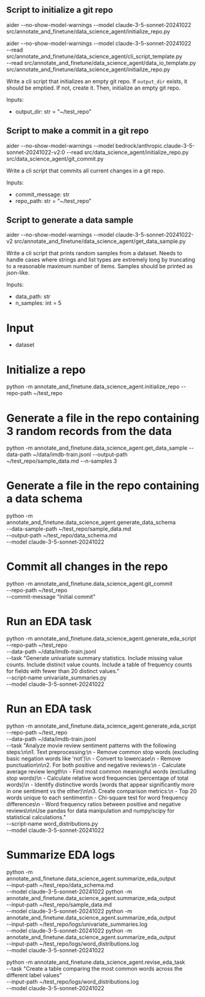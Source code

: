 ## Script to initialize a git repo

aider --no-show-model-warnings --model claude-3-5-sonnet-20241022 src/annotate_and_finetune/data_science_agent/initialize_repo.py

aider --no-show-model-warnings --model claude-3-5-sonnet-20241022 \
    --read src/annotate_and_finetune/data_science_agent/cli_script_template.py \
    --read src/annotate_and_finetune/data_science_agent/data_io_template.py \
    src/annotate_and_finetune/data_science_agent/initialize_repo.py

Write a cli script that initializes an empty git repo. If `output_dir` exists, it should be emptied. If not, create it. Then, initialize an empty git repo.

Inputs:

- output_dir: str = "~/test_repo"


## Script to make a commit in a git repo

aider --no-show-model-warnings --model bedrock/anthropic.claude-3-5-sonnet-20241022-v2:0 --read src/data_science_agent/initialize_repo.py src/data_science_agent/git_commit.py

Write a cli script that commits all current changes in a git repo.

Inputs:

- commit_message: str
- repo_path: str = "~/test_repo"

## Script to generate a data sample

aider --no-show-model-warnings --model claude-3-5-sonnet-20241022-v2 src/annotate_and_finetune/data_science_agent/get_data_sample.py

Write a cli script that prints random samples from a dataset. Needs to handle cases where strings and list types are extremely long by truncating to a reasonable maximum number of items. Samples should be printed as json-like.

Inputs:

- data_path: str
- n_samples: int = 5



# Input
- dataset

# Initialize a repo
python -m annotate_and_finetune.data_science_agent.initialize_repo --repo-path ~/test_repo

# Generate a file in the repo containing 3 random records from the data
python -m annotate_and_finetune.data_science_agent.get_data_sample --data-path ~/data/imdb-train.jsonl --output-path ~/test_repo/sample_data.md --n-samples 3

# Generate a file in the repo containing a data schema
python -m annotate_and_finetune.data_science_agent.generate_data_schema \
    --data-sample-path ~/test_repo/sample_data.md \
    --output-path ~/test_repo/data_schema.md \
    --model claude-3-5-sonnet-20241022

# Commit all changes in the repo
python -m annotate_and_finetune.data_science_agent.git_commit \
    --repo-path ~/test_repo \
    --commit-message "Initial commit"

# Run an EDA task
python -m annotate_and_finetune.data_science_agent.generate_eda_script \
    --repo-path ~/test_repo \
    --data-path ~/data/imdb-train.jsonl \
    --task "Generate univariate summary statistics. Include missing value counts. Include distinct value counts. Include a table of frequency counts for fields with fewer than 20 distinct values." \
    --script-name univariate_summaries.py \
    --model claude-3-5-sonnet-20241022

# Run an EDA task
python -m annotate_and_finetune.data_science_agent.generate_eda_script \
    --repo-path ~/test_repo \
    --data-path ~/data/imdb-train.jsonl \
    --task "Analyze movie review sentiment patterns with the following steps:\n\n1. Text preprocessing:\n   - Remove common stop words (excluding basic negation words like 'not')\n   - Convert to lowercase\n   - Remove punctuation\n\n2. For both positive and negative reviews:\n   - Calculate average review length\n   - Find most common meaningful words (excluding stop words)\n   - Calculate relative word frequencies (percentage of total words)\n   - Identify distinctive words (words that appear significantly more in one sentiment vs the other)\n\n3. Create comparison metrics:\n   - Top 20 words unique to each sentiment\n   - Chi-square test for word frequency differences\n   - Word frequency ratios between positive and negative reviews\n\nUse pandas for data manipulation and numpy/scipy for statistical calculations." \
    --script-name word_distributions.py \
    --model claude-3-5-sonnet-20241022

# Summarize EDA logs
python -m annotate_and_finetune.data_science_agent.summarize_eda_output \
    --input-path ~/test_repo/data_schema.md \
    --model claude-3-5-sonnet-20241022
python -m annotate_and_finetune.data_science_agent.summarize_eda_output \
    --input-path ~/test_repo/sample_data.md \
    --model claude-3-5-sonnet-20241022
python -m annotate_and_finetune.data_science_agent.summarize_eda_output \
    --input-path ~/test_repo/logs/univariate_summaries.log \
    --model claude-3-5-sonnet-20241022
python -m annotate_and_finetune.data_science_agent.summarize_eda_output \
    --input-path ~/test_repo/logs/word_distributions.log \
    --model claude-3-5-sonnet-20241022

python -m annotate_and_finetune.data_science_agent.revise_eda_task \
    --task "Create a table comparing the most common words across the different label values" \
    --input-path ~/test_repo/logs/word_distributions.log \
    --model claude-3-5-sonnet-20241022
